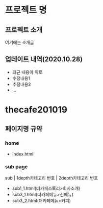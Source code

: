 # 프로젝트 명
## 프로젝트 소개
여기에는 소개글

## 업데이트 내역(2020.10.28)
- 최근 내용이 위로
- 수정내용1
- 수정내용2
- ...











# thecafe201019
## 페이지명 규약

### home
- index.html

### sub page
sub | 1depth카테고리 번호 | 2depth카테고리 번호
- sub1_1.html(더카페스토리>회사소개)
- sub3_1.html(더카페메뉴>신메뉴)
- sub3_2.html(더카페메뉴>커피)

